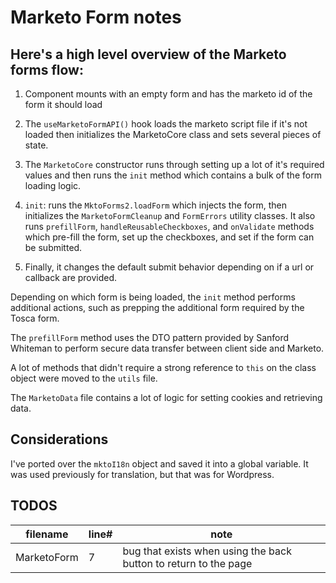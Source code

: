 # Marketo Form notes

## Here's a high level overview of the Marketo forms flow:

1. Component mounts with an empty form and has the marketo id of the form it should load

2. The `useMarketoFormAPI()` hook loads the marketo script file if it's not loaded then initializes the MarketoCore class and sets several pieces of state.

3. The `MarketoCore` constructor runs through setting up a lot of it's required values and then runs the `init` method which contains a bulk of the form loading logic.

4. `init`: runs the `MktoForms2.loadForm` which injects the form, then initializes the `MarketoFormCleanup` and `FormErrors` utility classes. It also runs `prefillForm`, `handleReusableCheckboxes`, and `onValidate` methods which pre-fill the form, set up the checkboxes, and set if the form can be submitted.

5. Finally, it changes the default submit behavior depending on if a url or callback are provided.

Depending on which form is being loaded, the `init` method performs additional actions, such as prepping the additional form required by the Tosca form.

The `prefillForm` method uses the DTO pattern provided by Sanford Whiteman to perform secure data transfer between client side and Marketo.

A lot of methods that didn't require a strong reference to `this` on the class object were moved to the `utils` file.

The `MarketoData` file contains a lot of logic for setting cookies and retrieving data.

## Considerations

I've ported over the `mktoI18n` object and saved it into a global variable. It was used previously for translation, but that was for Wordpress.

## TODOS

| filename    | line# | note                                                             |
| ----------- | ----- | ---------------------------------------------------------------- |
| MarketoForm | 7     | bug that exists when using the back button to return to the page |

